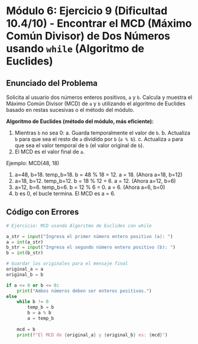 # Módulo 6: Ejercicio 9 (Dificultad 10.4/10) - Encontrar el MCD (Máximo Común Divisor) de Dos Números usando `while` (Algoritmo de Euclides)

## Enunciado del Problema

Solicita al usuario dos números enteros positivos, `a` y `b`.
Calcula y muestra el Máximo Común Divisor (MCD) de `a` y `b` utilizando el algoritmo de Euclides basado en restas sucesivas o el método del módulo.

**Algoritmo de Euclides (método del módulo, más eficiente):**
1.  Mientras `b` no sea 0:
    a.  Guarda temporalmente el valor de `b`.
    b.  Actualiza `b` para que sea el resto de `a` dividido por `b` (`a % b`).
    c.  Actualiza `a` para que sea el valor temporal de `b` (el valor original de `b`).
2.  El MCD es el valor final de `a`.

Ejemplo: MCD(48, 18)
1. a=48, b=18. temp_b=18. b = 48 % 18 = 12. a = 18. (Ahora a=18, b=12)
2. a=18, b=12. temp_b=12. b = 18 % 12 = 6.  a = 12. (Ahora a=12, b=6)
3. a=12, b=6.  temp_b=6.  b = 12 % 6 = 0.   a = 6.  (Ahora a=6, b=0)
4. b es 0, el bucle termina. El MCD es a = 6.

## Código con Errores

```python
# Ejercicio: MCD usando Algoritmo de Euclides con while

a_str = input("Ingresa el primer número entero positivo (a): ")
a = int(a_str)
b_str = input("Ingresa el segundo número entero positivo (b): ")
b = int(b_str)

# Guardar los originales para el mensaje final
original_a = a
original_b = b

if a <= 0 or b <= 0:
    print("Ambos números deben ser enteros positivos.")
else
    while b != 0 
        temp_b = b
        b = a % b
        a = temp_b 
    
    mcd = b
    print(f"El MCD de {original_a} y {original_b} es: {mcd}")

```

